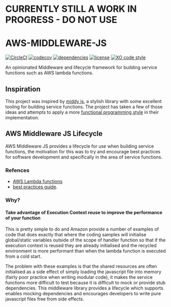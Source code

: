 # CURRENTLY STILL A WORK IN PROGRESS - DO NOT USE

# AWS-MIDDLEWARE-JS

[![CircleCI](https://img.shields.io/circleci/project/github/ChocPanda/aws-middleware-js/master.svg?style=popout)](https://circleci.com/gh/ChocPanda/aws-middleware-js) [![codecov](https://codecov.io/gh/ChocPanda/aws-middleware-js/branch/master/graph/badge.svg)](https://codecov.io/gh/ChocPanda/aws-middleware-js) [![dependencies](https://david-dm.org/ChocPanda/aws-middleware-js.svg)](https://david-dm.org/ChocPanda/aws-middleware-js) [![license](https://img.shields.io/github/license/ChocPanda/aws-middleware-js.svg?style=popout)](https://github.com/ChocPanda/aws-middleware-js/blob/master/LICENSE) [![XO code style](https://img.shields.io/badge/code_style-XO-5ed9c7.svg)](https://github.com/xojs/xo)

An opinionated Middleware and lifecycle framework for building service functions such as AWS lambda functions. 

## Inspiration

This project was inspired by [middy js](https://github.com/middyjs/middy), a stylish library with some excellent tooling for building service functions. The project has taken a few of those ideas and attempts to apply a more [functional programming style](https://codeburst.io/functional-programming-in-javascript-e57e7e28c0e5) in their implementation.

## AWS Middleware JS Lifecycle

AWS Middleware JS provides a lifecycle for use when building service functions, the motivation for this was to try and encourage best practices for software development and specifically in the area of service functions. 

### Refences
 - [AWS Lambda functions](https://aws.amazon.com/lambda/)
 - [best practices guide](https://docs.aws.amazon.com/lambda/latest/dg/best-practices.html#function-code).

### Why?

#### Take advantage of Execution Context reuse to improve the performance of your function
  This is pretty simple to do and Amazon provide a number of examples of code that does exactly that where the coding samples will initialise global/static variables outside of the scope of handler function so that if the execution context is reused they are already initialised and the recycled environment is more performant than when the lambda function is executed from a cold start.

  The problem with these examples is that the shared resources are often initialised as a side effect of simply loading the javascript file into memory (fairly poor practice when writing modular code), it makes the service functions more difficult to test because it is difficult to mock or provide stub dependencies. This middleware library provides a lifecycle which supports enables mocking dependencies and encourages developers to write pure javascript files free from side effects.
